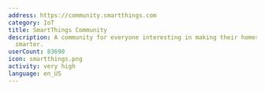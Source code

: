 ```yaml
---
address: https://community.smartthings.com
category: IoT
title: SmartThings Community
description: A community for everyone interesting in making their homes and lives
  smarter.
userCount: 83690
icon: smartthings.png
activity: very high
language: en_US
---
```


